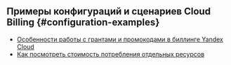## Примеры конфигураций и сценариев Cloud Billing {#configuration-examples}

* [Особенности работы с грантами и промокодами в биллинге Yandex Cloud](promocodes-and-grants-features-in-billing.md)
* [Как посмотреть стоимость потребления отдельных ресурсов](how-to-view-separate-resource-consumption.md)